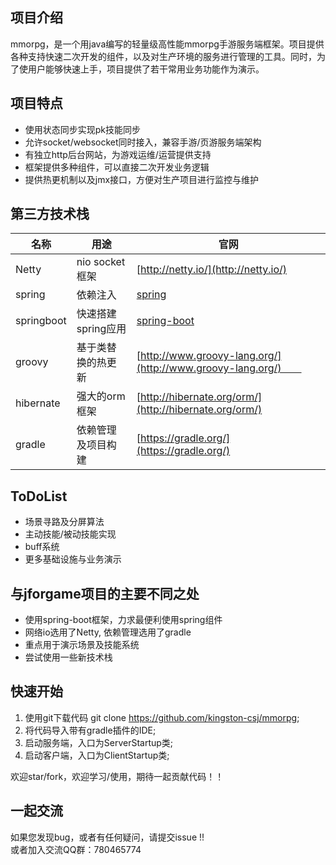 ## 项目介绍　　
mmorpg，是一个用java编写的轻量级高性能mmorpg手游服务端框架。项目提供各种支持快速二次开发的组件，以及对生产环境的服务进行管理的工具。同时，为了使用户能够快速上手，项目提供了若干常用业务功能作为演示。

## 项目特点  
* 使用状态同步实现pk技能同步  
* 允许socket/websocket同时接入，兼容手游/页游服务端架构    
* 有独立http后台网站，为游戏运维/运营提供支持  
* 框架提供多种组件，可以直接二次开发业务逻辑  
* 提供热更机制以及jmx接口，方便对生产项目进行监控与维护      



## 第三方技术栈 
名称 | 用途 | 官网  
----|------|----     
Netty | nio socket 框架 | [http://netty.io/](http://netty.io/)  
spring | 依赖注入 | [spring](https://github.com/spring-projects/spring-framework) 
springboot | 快速搭建spring应用 | [spring-boot](https://github.com/spring-projects/spring-boot)  
groovy | 基于类替换的热更新 | [http://www.groovy-lang.org/](http://www.groovy-lang.org/)　　  
hibernate | 强大的orm框架 | [http://hibernate.org/orm/](http://hibernate.org/orm/) 
gradle | 依赖管理及项目构建 | [https://gradle.org/](https://gradle.org/)  


## ToDoList  
* 场景寻路及分屏算法  
* 主动技能/被动技能实现  
* buff系统  
* 更多基础设施与业务演示  

## 与jforgame项目的主要不同之处 
* 使用spring-boot框架，力求最便利使用spring组件
* 网络io选用了Netty, 依赖管理选用了gradle
* 重点用于演示场景及技能系统  
* 尝试使用一些新技术栈  


## 快速开始  
1. 使用git下载代码 git clone https://github.com/kingston-csj/mmorpg;  
2. 将代码导入带有gradle插件的IDE;    
3. 启动服务端，入口为ServerStartup类;  
4. 启动客户端，入口为ClientStartup类;


欢迎star/fork，欢迎学习/使用，期待一起贡献代码！！

## 一起交流
如果您发现bug，或者有任何疑问，请提交issue !!  
或者加入交流QQ群：780465774

